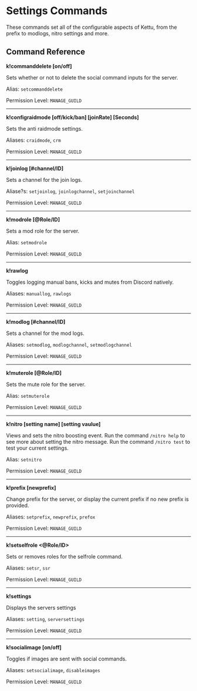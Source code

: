 # Settings Commands

These commands set all of the configurable aspects of Kettu, from the prefix to modlogs, nitro settings and more.

## Command Reference

**k!commanddelete [on/off]**

Sets whether or not to delete the social command inputs for the server.

Alias: `setcommanddelete`

Permission Level: `MANAGE_GUILD`

-----------

**k!configraidmode [off/kick/ban] [joinRate] [Seconds]**

Sets the anti raidmode settings.

Aliases: `craidmode`, `crm`

Permission Level: `MANAGE_GUILD`

-----------

**k!joinlog [#channel/ID]**

Sets a channel for the join logs.

Aliase?s: `setjoinlog`, `joinlogchannel`, `setjoinchannel`

Permission Level: `MANAGE_GUILD`

----------

**k!modrole [@Role/ID]**

Sets a mod role for the server.

Alias: `setmodrole`

Permission Level: `MANAGE_GUILD`

----------

**k!rawlog**

Toggles logging manual bans, kicks and mutes from Discord natively.

Aliases: `manuallog`, `rawlogs`

Permission Level: `MANAGE_GUILD`

-----------

**k!modlog [#channel/ID]**

Sets a channel for the mod logs.

Aliases: `setmodlog`, `modlogchannel`, `setmodlogchannel`

Permission Level: `MANAGE_GUILD`

-----------

**k!muterole [@Role/ID]**

Sets the mute role for the server.

Alias: `setmuterole`

Permission Level: `MANAGE_GUILD`

-----------

**k!nitro [setting name] [setting vaulue]**

Views and sets the nitro boosting event. Run the command `/nitro help` to see more about setting the nitro message. Run the command `/nitro test` to test your current settings.

Alias: `setnitro`

Permission Level: `MANAGE_GUILD`

-----------

**k!prefix [newprefix]**

Change prefix for the server, or display the current prefix if no new prefix is provided.

Aliases: `setprefix`, `newprefix`, `prefox`

Permission Level: `MANAGE_GUILD`

-----------

**k!setselfrole <@Role/ID>**

Sets or removes roles for the selfrole command.

Aliases: `setsr`, `ssr`

Permission Level: `MANAGE_GUILD`

-----------

**k!settings**

Displays the servers settings

Aliases: `setting`, `serversettings`

Permission Level: `MANAGE_GUILD`

-----------

**k!socialimage [on/off]**

Toggles if images are sent with social commands.

Aliases: `setsocialimage`, `disableimages`

Permission Level: `MANAGE_GUILD`
